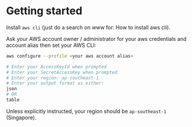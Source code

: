 # Getting started
Install `aws cli` (just do a search on www for: How to install aws cli).

Ask your AWS account owner / administrator for your aws credentials and account alias then set your AWS CLI:

```bash
aws configure --profile <your aws account alias>

# Enter your AccessKeyId when prompted
# Enter your SecretAccessKey when prompted
# Enter your region: ap-southeast-1
# Enter your output format as either:
json
# OR
table
```

Unless explicitly instructed, your region should be `ap-southeast-1` (Singapore).
